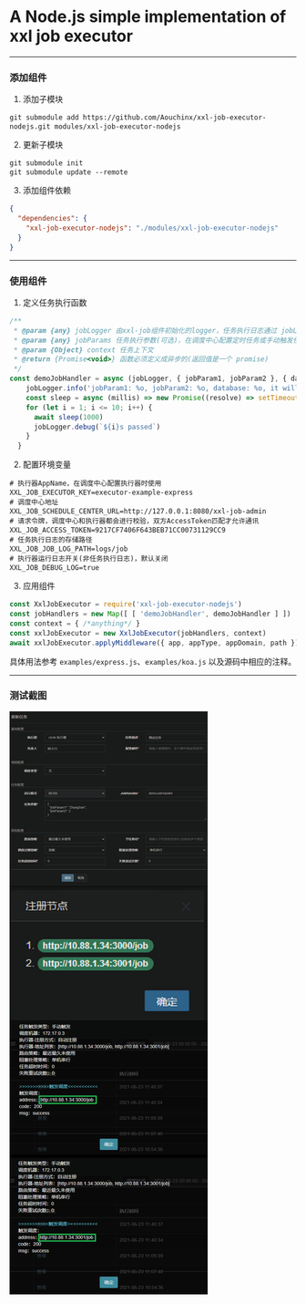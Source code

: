 # A Node.js simple implementation of xxl job executor

---

### 添加组件

1. 添加子模块

```shell
git submodule add https://github.com/Aouchinx/xxl-job-executor-nodejs.git modules/xxl-job-executor-nodejs
```

2. 更新子模块

```shell
git submodule init
git submodule update --remote
```

3. 添加组件依赖

```json
{
  "dependencies": {
    "xxl-job-executor-nodejs": "./modules/xxl-job-executor-nodejs"
  }
}
```

---

### 使用组件

1. 定义任务执行函数

```javascript
/**
 * @param {any} jobLogger 由xxl-job组件初始化的logger，任务执行日志通过 jobLogger 记录，可在调度中心查看
 * @param {any} jobParams 任务执行参数(可选)，在调度中心配置定时任务或手动触发任务时设置的执行参数
 * @param {Object} context 任务上下文
 * @return {Promise<void>} 函数必须定义成异步的(返回值是一个 promise)
 */
const demoJobHandler = async (jobLogger, { jobParam1, jobParam2 }, { database }) => {
    jobLogger.info('jobParam1: %o, jobParam2: %o, database: %o, it will takes about 10 seconds', jobParam1, jobParam2, database)
    const sleep = async (millis) => new Promise((resolve) => setTimeout(resolve, millis))
    for (let i = 1; i <= 10; i++) {
      await sleep(1000)
      jobLogger.debug(`${i}s passed`)
    }
  }
```

2. 配置环境变量

```dotenv
# 执行器AppName，在调度中心配置执行器时使用
XXL_JOB_EXECUTOR_KEY=executor-example-express
# 调度中心地址
XXL_JOB_SCHEDULE_CENTER_URL=http://127.0.0.1:8080/xxl-job-admin
# 请求令牌，调度中心和执行器都会进行校验，双方AccessToken匹配才允许通讯
XXL_JOB_ACCESS_TOKEN=9217CF7406F643BEB71CC00731129CC9
# 任务执行日志的存储路径
XXL_JOB_JOB_LOG_PATH=logs/job
# 执行器运行日志开关(非任务执行日志)，默认关闭
XXL_JOB_DEBUG_LOG=true
```

3. 应用组件

```javascript
const XxlJobExecutor = require('xxl-job-executor-nodejs')
const jobHandlers = new Map([ [ 'demoJobHandler', demoJobHandler ] ])
const context = { /*anything*/ }
const xxlJobExecutor = new XxlJobExecutor(jobHandlers, context)
await xxlJobExecutor.applyMiddleware({ app, appType, appDomain, path })
```

具体用法参考 `examples/express.js`、`examples/koa.js` 以及源码中相应的注释。

---

### 测试截图

![](./examples/screenshot/preview.png)
